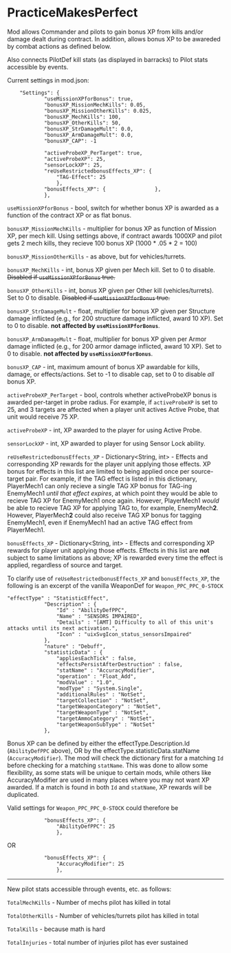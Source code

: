 # PracticeMakesPerfect
Mod allows Commander and pilots to gain bonus XP from kills and/or damage dealt during contract. In addition, allows bonus XP to be awareded by combat actions as defined below.

Also connects PilotDef kill stats (as displayed in barracks) to Pilot stats accessible by events.

Current settings in mod.json:
```
	"Settings": {
			"useMissionXPforBonus": true,
			"bonusXP_MissionMechKills": 0.05,
			"bonusXP_MissionOtherKills": 0.025,
			"bonusXP_MechKills": 100,
			"bonusXP_OtherKills": 50,
			"bonusXP_StrDamageMult": 0.0,
			"bonusXP_ArmDamageMult": 0.0,
			"bonusXP_CAP": -1
			
			"activeProbeXP_PerTarget": true,
			"activeProbeXP": 25,
			"sensorLockXP": 25,
			"reUseRestrictedbonusEffects_XP": {
				"TAG-Effect": 25
				},	
			"bonusEffects_XP": {				},
			},
```

`useMissionXPforBonus` - bool, switch for whether bonus XP is awarded as a function of the contract XP or as flat bonus.

`bonusXP_MissionMechKills` - multiplier for bonus XP as function of Mission XP, per mech kill. Using settings above, if contract awards 1000XP and pilot gets 2 mech kills, they recieve 100 bonus XP (1000 * .05 * 2 = 100)

`bonusXP_MissionOtherKills` - as above, but for vehicles/turrets.

`bonusXP_MechKills` - int, bonus XP given per Mech kill. Set to 0 to disable. ~~Disabled if `useMissionXPforBonus` true.~~ 

`bonusXP_OtherKills` - int, bonus XP given per Other kill (vehicles/turrets). Set to 0 to disable. ~~Disabled if `useMissionXPforBonus` true.~~

`bonusXP_StrDamageMult` - float, multiplier for bonus XP given per Structure damage inflicted (e.g., for 200 structure damage inflicted, award 10 XP). Set to 0 to disable. <b>not affected by `useMissionXPforBonus`</b>.

`bonusXP_ArmDamageMult` - float, multiplier for bonus XP given per Armor damage inflicted (e.g., for 200 armor damage inflicted, award 10 XP). Set to 0 to disable. <b>not affected by `useMissionXPforBonus`</b>.

`bonusXP_CAP` - int, maximum amount of bonus XP awardable for kills, damage, or effects/actions. Set to -1 to disable cap, set to 0 to disable <i>all</i> bonus XP.

`activeProbeXP_PerTarget` - bool, controls whether activeProbeXP bonus is awarded per-target in probe radius. For example, if `activeProbeXP` is set to 25, and 3 targets are affected when a player unit actives Active Probe, that unit would receive 75 XP.

`activeProbeXP` - int, XP awarded to the player for using Active Probe.

`sensorLockXP` - int, XP awarded to player for using Sensor Lock ability.

`reUseRestrictedbonusEffects_XP` - Dictionary<String, int> - Effects and corresponding XP rewards for the player unit applying those effects. XP bonus for effects in this list are limited to being applied once per source-target pair. For example, if the TAG effect is listed in this dictionary, PlayerMech1 can only recieve a single TAG XP bonus for TAG-ing EnemyMech1 <i>until that effect expires</i>, at which point they would be able to recieve TAG XP for EnemyMech1 once again. However, PlayerMech1 <i>would</i> be able to recieve TAG XP for applying TAG to, for example, EnemyMech<b>2</b>. However, PlayerMech<b>2</b> could also receive TAG XP bonus for tagging EnemyMech1, even if EnemyMech1 had an active TAG effect from PlayerMech1.

`bonusEffects_XP` - Dictionary<String, int> - Effects and corresponding XP rewards for player unit applying those effects. Effects in this list are <b>not</b> subject to same limitations as above; XP is rewarded every time the effect is applied, regardless of source and target.



To clarify use of `reUseRestrictedbonusEffects_XP` and `bonusEffects_XP`, the following is an excerpt of the vanilla WeaponDef for `Weapon_PPC_PPC_0-STOCK`

```
"effectType" : "StatisticEffect",
            "Description" : {
                "Id" : "AbilityDefPPC",
                "Name" : "SENSORS IMPAIRED",
                "Details" : "[AMT] Difficulty to all of this unit's attacks until its next activation.",
                "Icon" : "uixSvgIcon_status_sensorsImpaired"
            },
            "nature" : "Debuff",
            "statisticData" : {
                "appliesEachTick" : false,
                "effectsPersistAfterDestruction" : false,
                "statName" : "AccuracyModifier",
                "operation" : "Float_Add",
                "modValue" : "1.0",
                "modType" : "System.Single",
                "additionalRules" : "NotSet",
                "targetCollection" : "NotSet",
                "targetWeaponCategory" : "NotSet",
                "targetWeaponType" : "NotSet",
                "targetAmmoCategory" : "NotSet",
                "targetWeaponSubType" : "NotSet"
            },
```
Bonus XP can be defined by either the effectType.Description.Id (`AbilityDefPPC` above), OR by the effectType.statisticData.statName (`AccuracyModifier`). The mod will check the dictionary first for a matching `Id` before checking for a matching `statName`. This was done to allow some flexibility, as some stats will be unique to certain mods, while others like AccuracyModifier are used in many places where you may not want XP awarded. If a match is found in both `Id` and `statName`, XP rewards will be duplicated.

Valid settings for `Weapon_PPC_PPC_0-STOCK` could therefore be
```
			"bonusEffects_XP": {
				"AbilityDefPPC": 25
				},	
```
OR

```
			"bonusEffects_XP": {
				"AccuracyModifier": 25
				},	
```


__________________________________________________________

New pilot stats accessible through events, etc. as follows:

`TotalMechKills` - Number of mechs pilot has killed in total

`TotalOtherKills` - Number of vehicles/turrets pilot has killed in total

`TotalKills` - because math is hard

`TotalInjuries` - total number of injuries pilot has ever sustained
